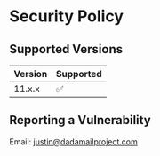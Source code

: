 # Security Policy

## Supported Versions

| Version | Supported          |
| ------- | ------------------ |
| 11.x.x   | :white_check_mark: |

## Reporting a Vulnerability

Email: justin@dadamailproject.com 
